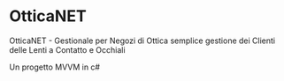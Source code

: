 # OtticaNET
OtticaNET - Gestionale per Negozi di Ottica
semplice gestione dei Clienti delle Lenti a Contatto e Occhiali

Un progetto MVVM in c# 
